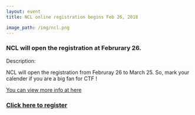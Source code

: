 ```yaml
---
layout: event
title: NCL online registration begins Feb 26, 2018

image_path: /img/ncl.png
---
```

### NCL will open the registration at Februrary 26. 

<style>
img {
  width: 100%;
  height: auto;
}
</style>


Description:

NCL will open the registration from Februray 26 to March 25. So, mark your calender if you are a big fan for CTF !

[You can view more info at here](https://untcybersecurity.com/ncl)
### [Click here to register](https://www.nationalcyberleague.org/registration)




